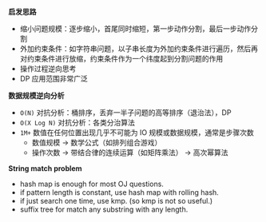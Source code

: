 **启发思路**

- 缩小问题规模：逐步缩小，首尾同时缩短，第一步动作分割，最后一步动作分割
- 外加约束条件：如字符串问题，以子串长度为外加约束条件进行遍历，然后再对约束条件进行放缩，约束条件作为一个纬度起到分割问题的作用
- 操作过程逆向思考
- DP 应用范围非常广泛

**数据规模逆向分析**

- `O(N)` 对抗分析：桶排序，丢弃一半子问题的高等排序（退治法），DP
- `O(X Log N)` 对抗分析：各类分治算法
- `1M+` 数值在任何位置出现几乎不可能为 IO 规模或数据规模，通常是步骤次数 
    - 数值规模 -> 数学公式（如排列组合游戏）
    - 操作次数 -> 带结合律的连续运算（如矩阵乘法） -> 高次幂算法

**String match problem**

- hash map is enough for most OJ questions.
- if pattern length is constant, use hash map with rolling hash.
- if just search one time, use kmp. (so kmp is not so useful.)
- suffix tree for match any substring with any length.
